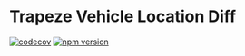 # Trapeze Vehicle Location Diff


[![codecov](https://codecov.io/gh/manniwatch/manniwatch/branch/master/graph/badge.svg?flag=TrapezeVehicleLocationDiff)](https://codecov.io/gh/manniwatch/manniwatch/tree/master/packages/trapeze-vehicle-location-diff) [![npm version](https://badge.fury.io/js/%40manniwatch%2Ftrapeze-vehicle-location-diff.svg)](https://badge.fury.io/js/%40manniwatch%2Ftrapeze-vehicle-location-diff)
